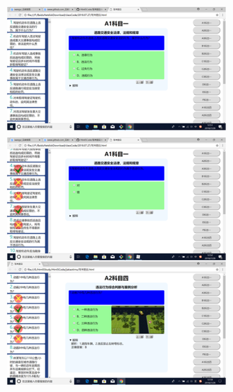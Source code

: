 ![1532753505325](jiakaotimu.assets/1532753505325.png)

![1532753544225](jiakaotimu.assets/1532753544225.png)![1532753908499](jiakaotimu.assets/1532753908499.png)